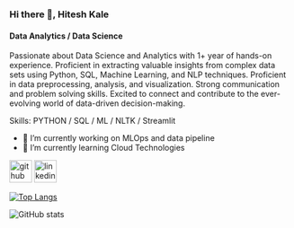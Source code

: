 ### Hi there 👋, Hitesh Kale
#### Data Analytics / Data Science
<!-- ![Data Analytics / Data Science](https://arturssmirnovs.github.io/github-profile-readme-generator/images/banner.png) -->

Passionate about Data Science and Analytics with 1+ year of hands-on experience. Proficient in extracting valuable insights from complex data sets using Python, SQL, Machine Learning, and NLP techniques. Proficient in data preprocessing, analysis, and visualization. Strong communication and problem solving skills. Excited to connect and contribute to the ever-evolving world of data-driven decision-making.

Skills: PYTHON / SQL / ML / NLTK / Streamlit

- 🔭 I’m currently working on MLOps and data pipeline
- 🌱 I’m currently learning Cloud Technologies


[<img src='https://cdn.jsdelivr.net/npm/simple-icons@3.0.1/icons/github.svg' alt='github' height='40'>](https://github.com/hitesh290598)  [<img src='https://cdn.jsdelivr.net/npm/simple-icons@3.0.1/icons/linkedin.svg' alt='linkedin' height='40'>](https://www.linkedin.com/in/hitesh-kale-371a96120/)  

[![Top Langs](https://github-readme-stats.vercel.app/api/top-langs/?username=hitesh290598&theme=dracula)](https://github.com/anuraghazra/github-readme-stats)

![GitHub stats](https://github-readme-stats.vercel.app/api?username=hitesh290598&theme=dracula&show_icons=true)  

